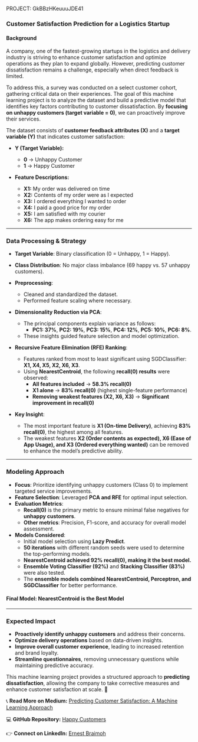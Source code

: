 PROJECT: GkBBzHKeuuuJDE41

### **Customer Satisfaction Prediction for a Logistics Startup**  

#### **Background**  
A company, one of the fastest-growing startups in the logistics and delivery industry is striving to enhance customer satisfaction and optimize operations as they plan to expand globally. However, predicting customer dissatisfaction remains a challenge, especially when direct feedback is limited.  

To address this, a survey was conducted on a select customer cohort, gathering critical data on their experiences. The goal of this machine learning project is to analyze the dataset and build a predictive model that identifies key factors contributing to customer dissatisfaction. By **focusing on unhappy customers (target variable = 0)**, we can proactively improve their services.  

The dataset consists of **customer feedback attributes (X)** and a **target variable (Y)** that indicates customer satisfaction:  
- **Y (Target Variable):**  
  - **0** → Unhappy Customer  
  - **1** → Happy Customer  

- **Feature Descriptions:**  
  - **X1:** My order was delivered on time  
  - **X2:** Contents of my order were as I expected  
  - **X3:** I ordered everything I wanted to order  
  - **X4:** I paid a good price for my order  
  - **X5:** I am satisfied with my courier  
  - **X6:** The app makes ordering easy for me  

---

### **Data Processing & Strategy**  
- **Target Variable**: Binary classification (0 = Unhappy, 1 = Happy).  
- **Class Distribution**: No major class imbalance (69 happy vs. 57 unhappy customers).  
- **Preprocessing**:  
  - Cleaned and standardized the dataset.  
  - Performed feature scaling where necessary.  

- **Dimensionality Reduction via PCA**:  
  - The principal components explain variance as follows:  
    - **PC1: 37%**, **PC2: 19%**, **PC3: 15%**, **PC4: 12%**, **PC5: 10%**, **PC6: 8%**.  
  - These insights guided feature selection and model optimization.  

- **Recursive Feature Elimination (RFE) Ranking**:  
  - Features ranked from most to least significant using SGDClassifier: **X1, X4, X5, X2, X6, X3**.  
  - Using **NearestCentroid**, the following **recall(0) results** were observed:  
    - **All features included** → **58.3% recall(0)**  
    - **X1 alone** → **83% recall(0)** (highest single-feature performance)  
    - **Removing weakest features (X2, X6, X3)** → **Significant improvement in recall(0)**  

- **Key Insight**:  
  - The most important feature is **X1 (On-time Delivery)**, achieving **83% recall(0)**, the highest among all features.  
  - The weakest features **X2 (Order contents as expected), X6 (Ease of App Usage), and X3 (Ordered everything wanted)** can be removed to enhance the model’s predictive ability.  

---

### **Modeling Approach**  
- **Focus**: Prioritize identifying unhappy customers (Class 0) to implement targeted service improvements.  
- **Feature Selection**: Leveraged **PCA and RFE** for optimal input selection.  
- **Evaluation Metrics**:  
  - **Recall(0)** is the primary metric to ensure minimal false negatives for **unhappy customers**.  
  - **Other metrics**: Precision, F1-score, and accuracy for overall model assessment.  
- **Models Considered**:  
  - Initial model selection using **Lazy Predict**.  
  - **50 iterations** with different random seeds were used to determine the top-performing models.  
  - **NearestCentroid achieved 92% recall(0), making it the best model.**  
  - **Ensemble Voting Classifier (92%)** and **Stacking Classifier (83%)** were also tested.  
  - The **ensemble models combined NearestCentroid, Perceptron, and SGDClassifier** for better performance.  

#### **Final Model: NearestCentroid is the Best Model**  

---

### **Expected Impact**  
- **Proactively identify unhappy customers** and address their concerns.  
- **Optimize delivery operations** based on data-driven insights.  
- **Improve overall customer experience**, leading to increased retention and brand loyalty.  
- **Streamline questionnaires**, removing unnecessary questions while maintaining predictive accuracy.  

This machine learning project provides a structured approach to **predicting dissatisfaction**, allowing the company to take corrective measures and enhance customer satisfaction at scale. 🚀  

📞 **Read More on Medium:** [Predicting Customer Satisfaction: A Machine Learning Approach](https://medium.com/@akindream/predicting-customer-satisfaction-a-machine-learning-approach-for-a-growing-logistics-startup-89e6a685717d)  

💻 **GitHub Repository:** [Happy Customers](https://github.com/akindream/Happy-Customers)  

👉 **Connect on LinkedIn:** [Ernest Braimoh](www.linkedin.com/in/ernest-braimoh-29284b141)
